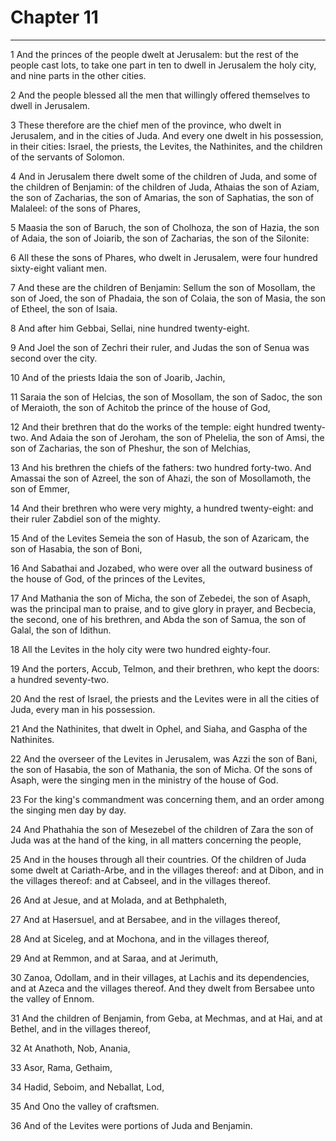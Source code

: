# Chapter 11

***

1 And the princes of the people dwelt at Jerusalem: but the rest of the people cast lots, to take one part in ten to dwell in Jerusalem the holy city, and nine parts in the other cities.

2 And the people blessed all the men that willingly offered themselves to dwell in Jerusalem.

3 These therefore are the chief men of the province, who dwelt in Jerusalem, and in the cities of Juda. And every one dwelt in his possession, in their cities: Israel, the priests, the Levites, the Nathinites, and the children of the servants of Solomon.

4 And in Jerusalem there dwelt some of the children of Juda, and some of the children of Benjamin: of the children of Juda, Athaias the son of Aziam, the son of Zacharias, the son of Amarias, the son of Saphatias, the son of Malaleel: of the sons of Phares,

5 Maasia the son of Baruch, the son of Cholhoza, the son of Hazia, the son of Adaia, the son of Joiarib, the son of Zacharias, the son of the Silonite:

6 All these the sons of Phares, who dwelt in Jerusalem, were four hundred sixty-eight valiant men.

7 And these are the children of Benjamin: Sellum the son of Mosollam, the son of Joed, the son of Phadaia, the son of Colaia, the son of Masia, the son of Etheel, the son of Isaia.

8 And after him Gebbai, Sellai, nine hundred twenty-eight.

9 And Joel the son of Zechri their ruler, and Judas the son of Senua was second over the city.

10 And of the priests Idaia the son of Joarib, Jachin,

11 Saraia the son of Helcias, the son of Mosollam, the son of Sadoc, the son of Meraioth, the son of Achitob the prince of the house of God,

12 And their brethren that do the works of the temple: eight hundred twenty-two. And Adaia the son of Jeroham, the son of Phelelia, the son of Amsi, the son of Zacharias, the son of Pheshur, the son of Melchias,

13 And his brethren the chiefs of the fathers: two hundred forty-two. And Amassai the son of Azreel, the son of Ahazi, the son of Mosollamoth, the son of Emmer,

14 And their brethren who were very mighty, a hundred twenty-eight: and their ruler Zabdiel son of the mighty.

15 And of the Levites Semeia the son of Hasub, the son of Azaricam, the son of Hasabia, the son of Boni,

16 And Sabathai and Jozabed, who were over all the outward business of the house of God, of the princes of the Levites,

17 And Mathania the son of Micha, the son of Zebedei, the son of Asaph, was the principal man to praise, and to give glory in prayer, and Becbecia, the second, one of his brethren, and Abda the son of Samua, the son of Galal, the son of Idithun.

18 All the Levites in the holy city were two hundred eighty-four.

19 And the porters, Accub, Telmon, and their brethren, who kept the doors: a hundred seventy-two.

20 And the rest of Israel, the priests and the Levites were in all the cities of Juda, every man in his possession.

21 And the Nathinites, that dwelt in Ophel, and Siaha, and Gaspha of the Nathinites.

22 And the overseer of the Levites in Jerusalem, was Azzi the son of Bani, the son of Hasabia, the son of Mathania, the son of Micha. Of the sons of Asaph, were the singing men in the ministry of the house of God.

23 For the king's commandment was concerning them, and an order among the singing men day by day.

24 And Phathahia the son of Mesezebel of the children of Zara the son of Juda was at the hand of the king, in all matters concerning the people,

25 And in the houses through all their countries. Of the children of Juda some dwelt at Cariath-Arbe, and in the villages thereof: and at Dibon, and in the villages thereof: and at Cabseel, and in the villages thereof.

26 And at Jesue, and at Molada, and at Bethphaleth,

27 And at Hasersuel, and at Bersabee, and in the villages thereof,

28 And at Siceleg, and at Mochona, and in the villages thereof,

29 And at Remmon, and at Saraa, and at Jerimuth,

30 Zanoa, Odollam, and in their villages, at Lachis and its dependencies, and at Azeca and the villages thereof. And they dwelt from Bersabee unto the valley of Ennom.

31 And the children of Benjamin, from Geba, at Mechmas, and at Hai, and at Bethel, and in the villages thereof,

32 At Anathoth, Nob, Anania,

33 Asor, Rama, Gethaim,

34 Hadid, Seboim, and Neballat, Lod,

35 And Ono the valley of craftsmen.

36 And of the Levites were portions of Juda and Benjamin.

